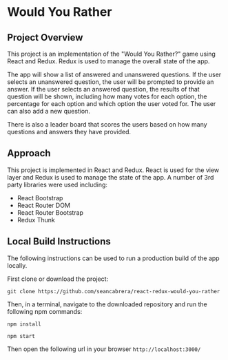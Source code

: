 # Would You Rather

## Project Overview

This project is an implementation of the "Would You Rather?" game using React and Redux. Redux is used to manage the overall state of the app.

The app will show a list of answered and unanswered questions. If the user selects an unanswered question, the user will be prompted to provide an answer. If the user selects an answered question, the results of that question will be shown, including how many votes for each option, the percentage for each option and which option the user voted for. The user can also add a new question.

There is also a leader board that scores the users based on how many questions and answers they have provided.


## Approach

This project is implemented in React and Redux. React is used for the view layer and Redux is used to manage the state of the app. A number of 3rd party libraries were used including:
* React Bootstrap
* React Router DOM
* React Router Bootstrap
* Redux Thunk


## Local Build Instructions

The following instructions can be used to run a production build of the app locally.

First clone or download the project:

`git clone https://github.com/seancabrera/react-redux-would-you-rather`

Then, in a terminal, navigate to the downloaded repository and run the following npm commands:

`npm install`

`npm start`

Then open the following url in your browser
`http://localhost:3000/`
